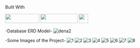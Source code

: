Built With

<img src="https://camo.githubusercontent.com/771cc18a712bf9edb0925a86164c34b0d803c4d9177dd4467eff7b777109c723/68747470733a2f2f696d672e736869656c64732e696f2f62616467652f4a6176612d4544384230303f7374796c653d666f722d7468652d6261646765266c6f676f3d6a617661266c6f676f436f6c6f723d7768697465" width=110 height=30/> <img src="https://camo.githubusercontent.com/4bde567a4772f994f22418e4505a1ac8dc6e6219100251aa79b7279e02c8bb07/68747470733a2f2f696d672e736869656c64732e696f2f62616467652f537072696e672d3644423333463f7374796c653d666f722d7468652d6261646765266c6f676f3d737072696e67266c6f676f436f6c6f723d7768697465" width=120 height=30 /> <img src="https://camo.githubusercontent.com/281c069a2703e948b536500b9fd808cb4fb2496b3b66741db4013a2c89e91986/68747470733a2f2f696d672e736869656c64732e696f2f62616467652f506f737467726553514c2d3331363139323f7374796c653d666f722d7468652d6261646765266c6f676f3d706f737467726573716c266c6f676f436f6c6f723d7768697465" height=30/>

-Database ERD Model-
![dena2](https://user-images.githubusercontent.com/77547523/126457395-de7fd7ad-489a-4c89-ab9a-e2bc59257b80.png)

-Some Images of the Project-
![1](https://user-images.githubusercontent.com/77547523/126459080-a218d1ac-00f6-4d98-81bc-cf8eb9bd3bee.png)
![2](https://user-images.githubusercontent.com/77547523/126459087-66f77801-ff81-4c67-a34b-0e1533d5af2c.png)
![3](https://user-images.githubusercontent.com/77547523/126459089-b049eb05-461e-4437-b511-be8f837b658a.png)
![4](https://user-images.githubusercontent.com/77547523/126459091-f21b91e9-189b-4351-b6a9-1fe5bbf03189.png)
![5](https://user-images.githubusercontent.com/77547523/126459093-7495a2f5-cb3f-400e-b197-ec42587c2279.png)
![6](https://user-images.githubusercontent.com/77547523/126459096-5d2d1708-f506-4996-b718-9638cb61ee48.png)
![7](https://user-images.githubusercontent.com/77547523/126459098-5b703cf3-a05a-4cfb-8f0a-1275a3c6ba40.png)
![8](https://user-images.githubusercontent.com/77547523/126459101-f70ab0d2-f59f-4bf2-b9a6-56896e0420af.png)




